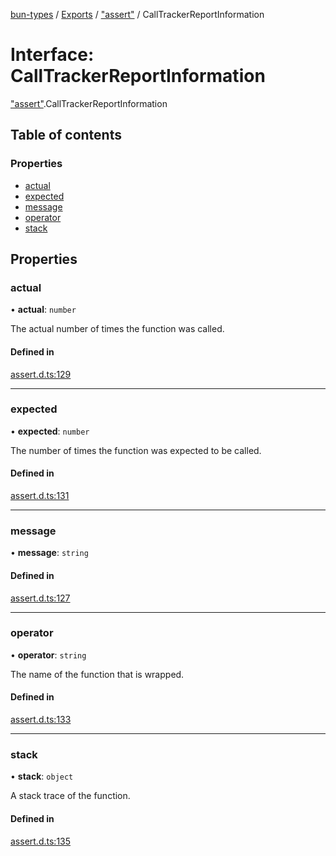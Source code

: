 [bun-types](https://github.com/oven-sh/bun-types/blob/master/api-docs/README.md) / [Exports](https://github.com/oven-sh/bun-types/blob/master/api-docs/modules.md) / ["assert"](https://github.com/oven-sh/bun-types/blob/master/api-docs/modules/assert_.md) / CallTrackerReportInformation

# Interface: CallTrackerReportInformation

["assert"](https://github.com/oven-sh/bun-types/blob/master/api-docs/modules/assert_.md).CallTrackerReportInformation

## Table of contents

### Properties

- [actual](https://github.com/oven-sh/bun-types/blob/master/api-docs/interfaces/assert_.CallTrackerReportInformation.md#actual)
- [expected](https://github.com/oven-sh/bun-types/blob/master/api-docs/interfaces/assert_.CallTrackerReportInformation.md#expected)
- [message](https://github.com/oven-sh/bun-types/blob/master/api-docs/interfaces/assert_.CallTrackerReportInformation.md#message)
- [operator](https://github.com/oven-sh/bun-types/blob/master/api-docs/interfaces/assert_.CallTrackerReportInformation.md#operator)
- [stack](https://github.com/oven-sh/bun-types/blob/master/api-docs/interfaces/assert_.CallTrackerReportInformation.md#stack)

## Properties

### actual

• **actual**: `number`

The actual number of times the function was called.

#### Defined in

[assert.d.ts:129](https://github.com/valgaze/bun-types/blob/6f8dbf8/assert.d.ts#L129)

___

### expected

• **expected**: `number`

The number of times the function was expected to be called.

#### Defined in

[assert.d.ts:131](https://github.com/valgaze/bun-types/blob/6f8dbf8/assert.d.ts#L131)

___

### message

• **message**: `string`

#### Defined in

[assert.d.ts:127](https://github.com/valgaze/bun-types/blob/6f8dbf8/assert.d.ts#L127)

___

### operator

• **operator**: `string`

The name of the function that is wrapped.

#### Defined in

[assert.d.ts:133](https://github.com/valgaze/bun-types/blob/6f8dbf8/assert.d.ts#L133)

___

### stack

• **stack**: `object`

A stack trace of the function.

#### Defined in

[assert.d.ts:135](https://github.com/valgaze/bun-types/blob/6f8dbf8/assert.d.ts#L135)

